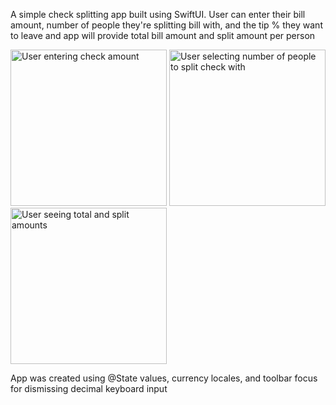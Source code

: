 A simple check splitting app built using SwiftUI.
User can enter their bill amount, number of people they're splitting bill with, and the tip % they want to leave and app will provide total bill amount and split amount per person


<p float="left">
  <img alt="User entering check amount" src="https://github.com/anthonycandelino/WeSplit/assets/32252982/5e70f87b-6877-4d6f-adee-1348f574b30c" width="250" />
  <img alt="User selecting number of people to split check with" src="https://github.com/anthonycandelino/WeSplit/assets/32252982/8b5ea981-6ef9-4f69-8186-758ebc9a4357" width="250" /> 
  <img alt="User seeing total and split amounts" src="https://github.com/anthonycandelino/WeSplit/assets/32252982/ce456d37-01b3-4db0-932f-63b68cc681c9" width="250" />
</p>

App was created using @State values, currency locales, and toolbar focus for dismissing decimal keyboard input
